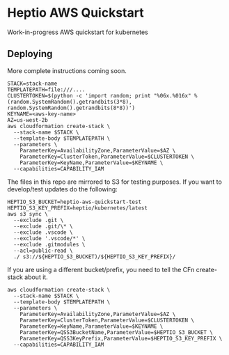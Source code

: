 # Heptio AWS Quickstart

Work-in-progress AWS quickstart for kubernetes

## Deploying

More complete instructions coming soon.

```
STACK=stack-name
TEMPLATEPATH=file:///....
CLUSTERTOKEN=$(python -c 'import random; print "%06x.%016x" % (random.SystemRandom().getrandbits(3*8), random.SystemRandom().getrandbits(8*8))')
KEYNAME=<aws-key-name>
AZ=us-west-2b
aws cloudformation create-stack \
  --stack-name $STACK \
  --template-body $TEMPLATEPATH \
  --parameters \
    ParameterKey=AvailabilityZone,ParameterValue=$AZ \
    ParameterKey=ClusterToken,ParameterValue=$CLUSTERTOKEN \
    ParameterKey=KeyName,ParameterValue=$KEYNAME \
  --capabilities=CAPABILITY_IAM
```

The files in this repo are mirrored to S3 for testing purposes.  If you want to develop/test updates do the following:
```
HEPTIO_S3_BUCKET=heptio-aws-quickstart-test
HEPTIO_S3_KEY_PREFIX=heptio/kubernetes/latest
aws s3 sync \
  --exclude .git \
  --exclude .git/\* \
  --exclude .vscode \
  --exclude '.vscode/*' \
  --exclude .gitmodules \
  --acl=public-read \
  ./ s3://${HEPTIO_S3_BUCKET)/${HEPTIO_S3_KEY_PREFIX}/
```

If you are using a different bucket/prefix, you need to tell the CFn create-stack about it.
```
aws cloudformation create-stack \
  --stack-name $STACK \
  --template-body $TEMPLATEPATH \
  --parameters \
    ParameterKey=AvailabilityZone,ParameterValue=$AZ \
    ParameterKey=ClusterToken,ParameterValue=$CLUSTERTOKEN \
    ParameterKey=KeyName,ParameterValue=$KEYNAME \
    ParameterKey=QSS3BucketName,ParameterValue=$HEPTIO_S3_BUCKET \
    ParameterKey=QSS3KeyPrefix,ParameterValue=$HEPTIO_S3_KEY_PREFIX \
  --capabilities=CAPABILITY_IAM
```
